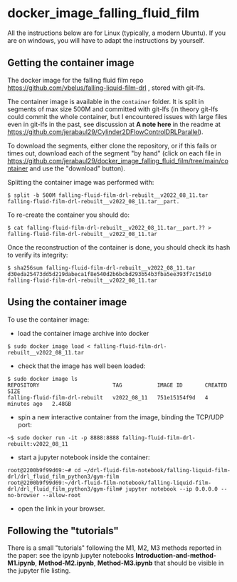 # docker_image_falling_fluid_film

All the instructions below are for Linux (typically, a modern Ubuntu). If you are on windows, you will have to adapt the instructions by yourself.

## Getting the container image

The docker image for the falling fluid film repo https://github.com/vbelus/falling-liquid-film-drl , stored with git-lfs.

The container image is available in the ```container``` folder. It is split in segments of max size 500M and committed with git-lfs (in theory git-lfs could commit the whole container, but I encountered issues with large files even in git-lfs in the past, see discussion at **A note here** in the readme at https://github.com/jerabaul29/Cylinder2DFlowControlDRLParallel).

To download the segments, either clone the repository, or if this fails or times out, download each of the segment "by hand" (click on each file in https://github.com/jerabaul29/docker_image_falling_fluid_film/tree/main/container and use the "download" button).

Splitting the container image was performed with:

```
$ split -b 500M falling-fluid-film-drl-rebuilt__v2022_08_11.tar falling-fluid-film-drl-rebuilt__v2022_08_11.tar__part.
```

To re-create the container you should do:

```
$ cat falling-fluid-film-drl-rebuilt__v2022_08_11.tar__part.?? > falling-fluid-film-drl-rebuilt__v2022_08_11.tar
```

Once the reconstruction of the container is done, you should check its hash to verify its integrity:

```
$ sha256sum falling-fluid-film-drl-rebuilt__v2022_08_11.tar 
d30eda25473dd5d219dabeca1f8e540d2b6bcbd293b54b3fba5ee393f7c15d10  falling-fluid-film-drl-rebuilt__v2022_08_11.tar
```

## Using the container image

To use the container image:

- load the container image archive into docker

```
$ sudo docker image load < falling-fluid-film-drl-rebuilt__v2022_08_11.tar
```

- check that the image has well been loaded:

```
$ sudo docker image ls 
REPOSITORY                       TAG           IMAGE ID       CREATED         SIZE
falling-fluid-film-drl-rebuilt   v2022_08_11   751e15154f9d   4 minutes ago   2.48GB
```

- spin a new interactive container from the image, binding the TCP/UDP port:

```
~$ sudo docker run -it -p 8888:8888 falling-fluid-film-drl-rebuilt:v2022_08_11
```

- start a jupyter notebook inside the container:

```
root@2200b9f99d69:~# cd ~/drl-fluid-film-notebook/falling-liquid-film-drl/drl_fluid_film_python3/gym-film
root@2200b9f99d69:~/drl-fluid-film-notebook/falling-liquid-film-drl/drl_fluid_film_python3/gym-film# jupyter notebook --ip 0.0.0.0 --no-browser --allow-root
```

- open the link in your browser.

## Following the "tutorials"

There is a small "tutorials" following the M1, M2, M3 methods reported in the paper: see the ipynb jupyter notebooks **Introduction-and-method-M1.ipynb**, **Method-M2.ipynb**, **Method-M3.ipynb** that should be visible in the jupyter file listing.

